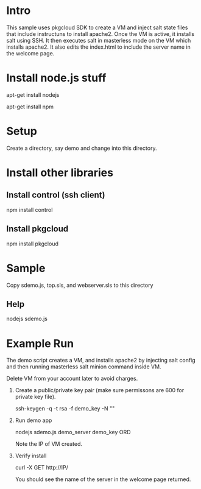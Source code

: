 Intro
=====

This sample uses pkgcloud SDK to create a VM and inject salt state files that include instructuns to install apache2. 
Once the VM is active, it installs salt using SSH. It then executes salt in masterless mode on the VM which installs apache2.
It also edits the index.html to include the server name in the welcome page.

Install node.js stuff
=====================
apt-get install nodejs

apt-get install npm

Setup
=====

Create a directory, say demo and change into this directory.

Install other libraries
=======================

Install control (ssh client)
----------------------------
npm install control

Install pkgcloud
----------------

npm install pkgcloud

Sample
======

Copy sdemo.js, top.sls, and webserver.sls to this directory

Help
----

nodejs sdemo.js

Example Run
===========

The demo script creates a VM, and installs apache2 by injecting salt config and then running masterless salt minion command inside VM.

Delete VM from your account later to avoid charges.

1) Create a public/private key pair (make sure permissons are 600 for private key file).

   ssh-keygen -q -t rsa -f demo_key -N ""

2) Run demo app

   nodejs sdemo.js demo_server  demo_key <user> <apikey>  ORD

   Note the IP of VM created.


3) Verify install

   curl -X GET http://IP/

   You should see the name of the server in the welcome page returned.

